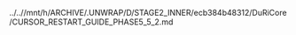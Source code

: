 ../..//mnt/h/ARCHIVE/.UNWRAP/D/STAGE2_INNER/ecb384b48312/DuRiCore/CURSOR_RESTART_GUIDE_PHASE5_5_2.md
